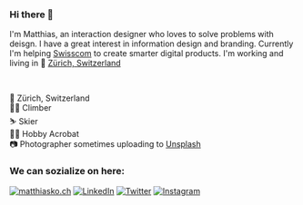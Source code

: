 ### Hi there 👋
I'm Matthias, an interaction designer who loves to solve problems with deisgn. I have a great interest in information design and branding. Currently I'm helping [Swisscom](https://www.swisscom.ch/) to create smarter digital products. I'm working and living in 📍 [Zürich, Switzerland](https://www.google.com/maps/place/Z%C3%BCrich/data=!4m2!3m1!1s0x47900b9749bea219:0xe66e8df1e71fdc03?sa=X&ved=2ahUKEwjWnJKawN7qAhXtlYsKHa72C24Q8gEwJ3oECBgQBg)  </br>

</br>

📍 Zürich, Switzerland </br>
🧗‍♂️ Climber </br>
⛷️ Skier </br>
🤸‍♂️ Hobby Acrobat </br>
📷 Photographer sometimes uploading to [Unsplash](https://unsplash.com/@matthiasmeierkoch)


### We can sozialize on here:
[![matthiasko.ch](https://img.shields.io/static/v1?label=matthiasko.ch&message=%20&color=yellow&logo=&style=flat-square&logoColor=white)](https://www.matthiasko.ch/)
[![LinkedIn](https://img.shields.io/static/v1?label=LinkedIn&message=%20&color=blue&logo=LinkedIn&style=flat-square&logoColor=white)](https://www.linkedin.com/in/matthias-koch-3588ba119/)
[![Twitter](https://img.shields.io/static/v1?label=Twitter&message=%20&color=orange&logo=Twitter&style=flat-square&logoColor=white)](https://www.twitter.com/matthiasmkoch/)
[![Instagram](https://img.shields.io/static/v1?label=Instagram&message=%20&color=orange&logo=Instagram&style=flat-square&logoColor=white)](https://www.instagram.com/matthiasmeierkoch/)
